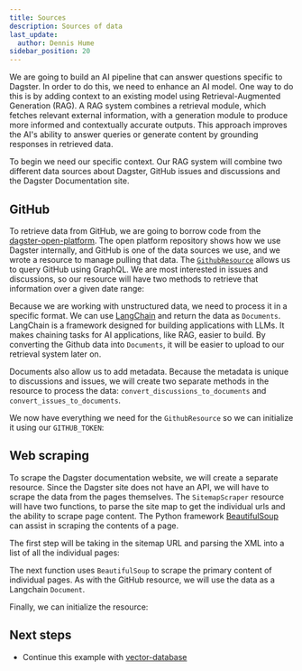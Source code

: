 ```yaml
---
title: Sources
description: Sources of data
last_update:
  author: Dennis Hume
sidebar_position: 20
---
```


We are going to build an AI pipeline that can answer questions specific to Dagster. In order to do this, we need to enhance an AI model. One way to do this is by adding context to an existing model using Retrieval-Augmented Generation (RAG). A RAG system combines a retrieval module, which fetches relevant external information, with a generation module to produce more informed and contextually accurate outputs. This approach improves the AI's ability to answer queries or generate content by grounding responses in retrieved data.

To begin we need our specific context. Our RAG system will combine two different data sources about Dagster, GitHub issues and discussions and the Dagster Documentation site.

## GitHub

To retrieve data from GitHub, we are going to borrow code from the [dagster-open-platform](https://github.com/dagster-io/dagster-open-platform). The open platform repository shows how we use Dagster internally, and GitHub is one of the data sources we use, and we wrote a resource to manage pulling that data. The [`GithubResource`](/api/libraries/dagster-github#resources) allows us to query GitHub using GraphQL. We are most interested in issues and discussions, so our resource will have two methods to retrieve that information over a given date range:

<CodeExample
  path="docs_projects/project_ask_ai_dagster/src/project_ask_ai_dagster/defs/github.py"
  language="python"
  startAfter="start_resource"
  endBefore="end_resource"
  title="src/project_ask_ai_dagster/defs/github.py"
/>

Because we are working with unstructured data, we need to process it in a specific format. We can use [LangChain](https://www.langchain.com) and return the data as `Documents`. LangChain is a framework designed for building applications with LLMs. It makes chaining tasks for AI applications, like RAG, easier to build. By converting the Github data into `Documents`, it will be easier to upload to our retrieval system later on.

Documents also allow us to add metadata. Because the metadata is unique to discussions and issues, we will create two separate methods in the resource to process the data: `convert_discussions_to_documents` and `convert_issues_to_documents`.

We now have everything we need for the `GithubResource` so we can initialize it using our `GITHUB_TOKEN`:

<CodeExample
  path="docs_projects/project_ask_ai_dagster/src/project_ask_ai_dagster/defs/github.py"
  language="python"
  startAfter="start_resource_init"
  endBefore="end_resource_init"
  title="src/project_ask_ai_dagster/defs/github.py"
/>

## Web scraping

To scrape the Dagster documentation website, we will create a separate resource. Since the Dagster site does not have an API, we will have to scrape the data from the pages themselves. The `SitemapScraper` resource will have two functions, to parse the site map to get the individual urls and the ability to scrape page content. The Python framework [BeautifulSoup](https://www.crummy.com/software/BeautifulSoup) can assist in scraping the contents of a page.

The first step will be taking in the sitemap URL and parsing the XML into a list of all the individual pages:

<CodeExample
  path="docs_projects/project_ask_ai_dagster/src/project_ask_ai_dagster/defs/scraper.py"
  language="python"
  startAfter="start_sitemap"
  endBefore="end_sitemap"
  title="src/project_ask_ai_dagster/defs/scraper.py"
/>

The next function uses `BeautifulSoup` to scrape the primary content of individual pages. As with the GitHub resource, we will use the data as a Langchain `Document`.

<CodeExample
  path="docs_projects/project_ask_ai_dagster/src/project_ask_ai_dagster/defs/scraper.py"
  language="python"
  startAfter="start_scrape"
  endBefore="end_scrape"
  title="src/project_ask_ai_dagster/defs/scraper.py"
/>

Finally, we can initialize the resource:

<CodeExample
  path="docs_projects/project_ask_ai_dagster/src/project_ask_ai_dagster/defs/scraper.py"
  language="python"
  startAfter="start_resource_init"
  endBefore="end_resource_init"
  title="src/project_ask_ai_dagster/defs/scraper.py"
/>

## Next steps

- Continue this example with [vector-database](/examples/full-pipelines/rag/vector-database)
